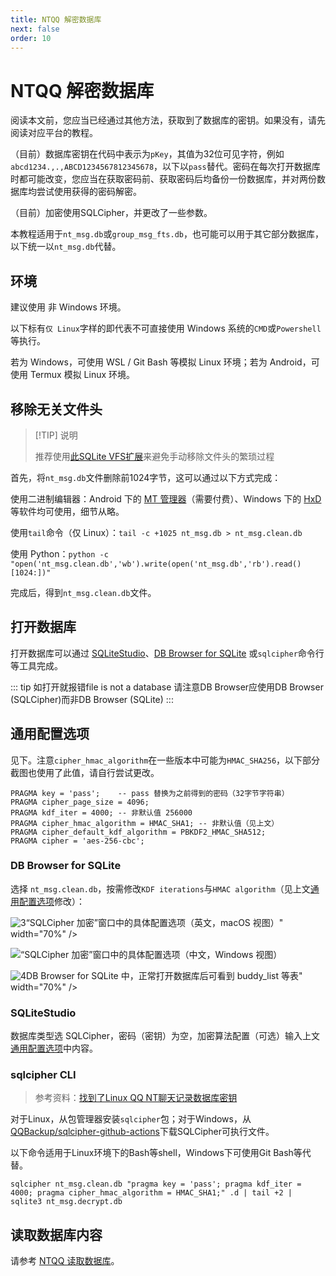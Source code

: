 ```yaml
---
title: NTQQ 解密数据库
next: false
order: 10
---
```


# NTQQ 解密数据库
阅读本文前，您应当已经通过其他方法，获取到了数据库的密钥。如果没有，请先阅读对应平台的教程。

（目前）数据库密钥在代码中表示为`pKey`，其值为32位可见字符，例如`abcd1234.,.,ABCD1234567812345678`，以下以`pass`替代。密码在每次打开数据库时都可能改变，您应当在获取密码前、获取密码后均备份一份数据库，并对两份数据库均尝试使用获得的密码解密。

（目前）加密使用SQLCipher，并更改了一些参数。

本教程适用于`nt_msg.db`或`group_msg_fts.db`，也可能可以用于其它部分数据库，以下统一以`nt_msg.db`代替。

## 环境

建议使用 非 Windows 环境。

以下标有`仅 Linux`字样的即代表不可直接使用 Windows 系统的`CMD`或`Powershell`等执行。

若为 Windows，可使用 WSL / Git Bash 等模拟 Linux 环境；若为 Android，可使用 Termux 模拟 Linux 环境。

## 移除无关文件头

> [!TIP]  说明
>
> 推荐使用[此SQLite VFS扩展](https://github.com/artiga033/ntdb_unwrap/tree/main/sqlite_extension)来避免手动移除文件头的繁琐过程

首先，将`nt_msg.db`文件删除前1024字节，这可以通过以下方式完成：

使用二进制编辑器：Android 下的 [MT 管理器](https://d.binmt.cc/)（需要付费）、Windows 下的 [HxD](https://mh-nexus.de/en/hxd/) 等软件均可使用，细节从略。

使用`tail`命令（仅 Linux）：`tail -c +1025 nt_msg.db > nt_msg.clean.db`

使用 Python：`python -c "open('nt_msg.clean.db','wb').write(open('nt_msg.db','rb').read()[1024:])"`

完成后，得到`nt_msg.clean.db`文件。

## 打开数据库

打开数据库可以通过 [SQLiteStudio](https://sqlitestudio.pl/)、[DB Browser for SQLite](https://sqlitebrowser.org/) 或`sqlcipher`命令行 等工具完成。

::: tip 如打开就报错file is not a database
请注意DB Browser应使用DB Browser (SQLCipher)而非DB Browser (SQLite)
:::
## 通用配置选项

见下。注意`cipher_hmac_algorithm`在一些版本中可能为`HMAC_SHA256`，以下部分截图也使用了此值，请自行尝试更改。

```shell
PRAGMA key = 'pass';    -- pass 替换为之前得到的密码（32字节字符串）
PRAGMA cipher_page_size = 4096;
PRAGMA kdf_iter = 4000; -- 非默认值 256000
PRAGMA cipher_hmac_algorithm = HMAC_SHA1; -- 非默认值（见上文）
PRAGMA cipher_default_kdf_algorithm = PBKDF2_HMAC_SHA512;
PRAGMA cipher = 'aes-256-cbc';
```

### DB Browser for SQLite

选择 `nt_msg.clean.db`，按需修改`KDF iterations`与`HMAC algorithm`（见上文[通用配置选项](#通用配置选项)修改）：

![3](/img/image-mac-sqlcipher-conf.webp)“SQLCipher 加密”窗口中的具体配置选项（英文，macOS 视图）" width="70%" />

![“SQLCipher 加密”窗口中的具体配置选项（中文，Windows 视图）](/img/image-win-sqlcipher-conf.webp)

![4](/img/image-mac-6.webp)DB Browser for SQLite 中，正常打开数据库后可看到 buddy_list 等表" width="70%" />

### SQLiteStudio

数据库类型选 SQLCipher，密码（密钥）为空，加密算法配置（可选）输入上文[通用配置选项](#通用配置选项)中内容。

### sqlcipher CLI

> 参考资料：[找到了Linux QQ NT聊天记录数据库密钥](https://gist.github.com/bczhc/c0f29920d4e9d0cc6d2c49f7f2fb3a78)

对于Linux，从包管理器安装`sqlcipher`包；对于Windows，从[QQBackup/sqlcipher-github-actions](https://github.com/QQBackup/sqlcipher-github-actions/releases/tag/latest)下载SQLCipher可执行文件。

以下命令适用于Linux环境下的Bash等shell，Windows下可使用Git Bash等代替。

`sqlcipher nt_msg.clean.db "pragma key = 'pass'; pragma kdf_iter = 4000; pragma cipher_hmac_algorithm = HMAC_SHA1;" .d | tail +2 | sqlite3 nt_msg.decrypt.db`

## 读取数据库内容

请参考 [NTQQ 读取数据库](/view/NTQQ%20读取数据库)。
